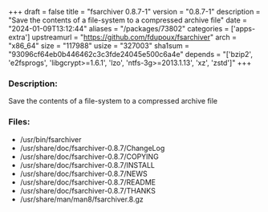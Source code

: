 +++
draft = false
title = "fsarchiver 0.8.7-1"
version = "0.8.7-1"
description = "Save the contents of a file-system to a compressed archive file"
date = "2024-01-09T13:12:44"
aliases = "/packages/73802"
categories = ['apps-extra']
upstreamurl = "https://github.com/fdupoux/fsarchiver"
arch = "x86_64"
size = "117988"
usize = "327003"
sha1sum = "93096cf64eb0b446462c3c3fde24045e500c6a4e"
depends = "['bzip2', 'e2fsprogs', 'libgcrypt>=1.6.1', 'lzo', 'ntfs-3g>=2013.1.13', 'xz', 'zstd']"
+++
### Description: 
Save the contents of a file-system to a compressed archive file

### Files: 
* /usr/bin/fsarchiver
* /usr/share/doc/fsarchiver-0.8.7/ChangeLog
* /usr/share/doc/fsarchiver-0.8.7/COPYING
* /usr/share/doc/fsarchiver-0.8.7/INSTALL
* /usr/share/doc/fsarchiver-0.8.7/NEWS
* /usr/share/doc/fsarchiver-0.8.7/README
* /usr/share/doc/fsarchiver-0.8.7/THANKS
* /usr/share/man/man8/fsarchiver.8.gz
